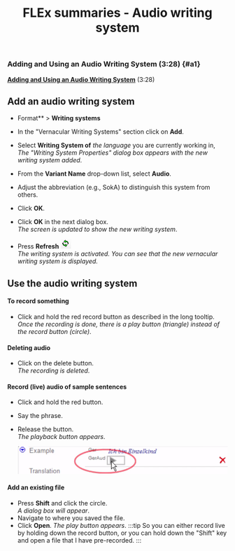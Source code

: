 ﻿---
title: FLEx summaries - Audio writing system
---

### Adding and Using an Audio Writing System (3:28) {#a1}  
[**Adding and Using an Audio Writing System**](https://vimeo.com/showcase/3123523/video/126138701) (3:28)

## Add an audio writing system
- Format** \> **Writing systems**
- In the "Vernacular Writing Systems" section click on **Add**.
- Select **Writing System of** *the language* you are currently working in,  
   *The "Writing System Properties" dialog box appears with the new writing system added*.

- From the **Variant Name** drop-down list, select **Audio**.
- Adjust the abbreviation (e.g., SokA) to distinguish this system from others.
- Click **OK**.
- Click **OK** in the next dialog box.  
 *The screen is updated to show the new writing system*.

- Press **Refresh**  ![](media/ec2ef5c8b085810aa4426293a9fc0e37.png)  
  *The writing system is activated. You can see that the new vernacular writing system is displayed.*

## Use the audio writing system
#### To record something
- Click and hold the red record button as described in the long tooltip.  
 *Once the recording is done, there is a play button (triangle) instead of the record button (circle)*.

#### Deleting audio
- Click on the delete button.  
 *The recording is deleted*.

#### Record (live) audio of sample sentences
- Click and hold the red button.
- Say the phrase.
- Release the button.  
 *The playback button appears*.

    ![](media/f375ab6c8b1ca5c9c24914adf3f9ff89.png)

#### Add an existing file

- Press **Shift** and click the circle.  
    *A dialog box will appear*.
- Navigate to where you saved the file.
- Click **Open**.
  *The play button appears*.
:::tip
So you can either record live by holding down the record button, or you can hold down the "Shift" key and open a file that I have pre-recorded.
:::

